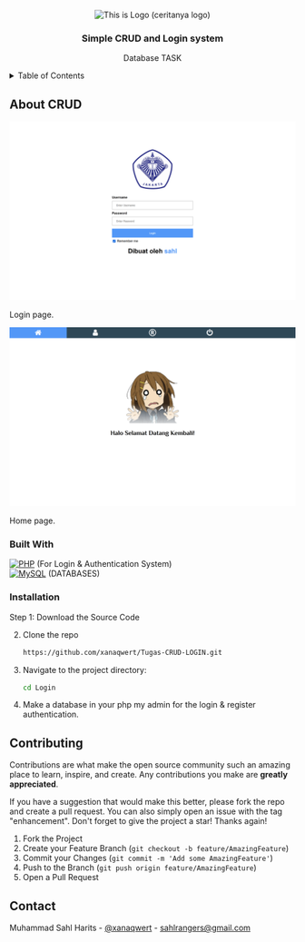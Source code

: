 <!-- PROJECT LOGO -->
<br />
<div align="center">
    <img src="" alt="This is Logo (ceritanya logo)" width="250px" height="150px">
  </a>

  <h3 align="center">Simple CRUD and Login system</h3>

  <p align="center">
    Database TASK
    <br />
  </p>
</div>



<!-- TABLE OF CONTENTS -->
<details>
  <summary>Table of Contents</summary>
  <ol>
    <li>
      <a href="#about-the-project">About The Project</a>
      <ul>
        <li><a href="#built-with">Built With</a></li>
      </ul>
    </li>
    <li>
      <a href="#getting-started">Getting Started</a>
      <ul>
        <li><a href="#prerequisites">Prerequisites</a></li>
        <li><a href="#installation">Installation</a></li>
      </ul>
    </li>
    <li><a href="#license">License</a></li>
    <li><a href="#contact">Contact</a></li>
  </ol>
</details>



<!-- ABOUT THE PROJECT -->
## About CRUD

<img src="images/Screenshot_login.png" alt="Screenshot">

Login page.

<img src="images/Screenshot_home.png" alt="Screenshot">

Home page.


### Built With

[![PHP](https://skillicons.dev/icons?i=php)]() (For Login & Authentication System)
</br>
[![MySQL](https://skillicons.dev/icons?i=mysql)]() (DATABASES)
</br>


### Installation


Step 1: Download the Source Code

2. Clone the repo
   ```sh
   https://github.com/xanaqwert/Tugas-CRUD-LOGIN.git
   ```
3. Navigate to the project directory:
   ```sh
   cd Login
   ```
4. Make a database in your php my admin for the login & register authentication.



<!-- CONTRIBUTING -->
## Contributing

Contributions are what make the open source community such an amazing place to learn, inspire, and create. Any contributions you make are **greatly appreciated**.

If you have a suggestion that would make this better, please fork the repo and create a pull request. You can also simply open an issue with the tag "enhancement".
Don't forget to give the project a star! Thanks again!

1. Fork the Project
2. Create your Feature Branch (`git checkout -b feature/AmazingFeature`)
3. Commit your Changes (`git commit -m 'Add some AmazingFeature'`)
4. Push to the Branch (`git push origin feature/AmazingFeature`)
5. Open a Pull Request



<!-- CONTACT -->
## Contact

Muhammad Sahl Harits - [@xanaqwert](https://twitter.com/xanaqwert) - sahlrangers@gmail.com
</br>
